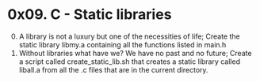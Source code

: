 # 0x09. C - Static libraries #

0. A library is not a luxury but one of the necessities of life; Create the static library libmy.a containing all the functions listed in main.h
1. Without libraries what have we? We have no past and no future; Create a script called create_static_lib.sh that creates a static library called liball.a from all the .c files that are in the current directory.

